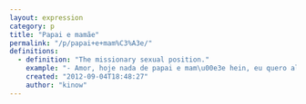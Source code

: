 ```yaml
---
layout: expression
category: p
title: "Papai e mamãe"
permalink: "/p/papai+e+mam%C3%A3e/"
definitions:
  - definition: "The missionary sexual position."
    example: "- Amor, hoje nada de papai e mam\u00e3e hein, eu quero algo novo!"
    created: "2012-09-04T18:48:27"
    author: "kinow"
---
```

